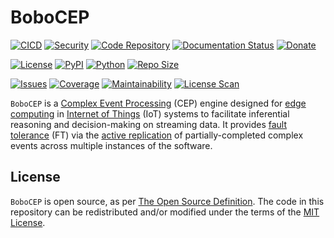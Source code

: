 # BoboCEP

[![CICD](https://github.com/r3w0p/bobocep/actions/workflows/cicd.yml/badge.svg)](
https://github.com/r3w0p/bobocep/actions/workflows/cicd.yml)
[![Security](https://github.com/r3w0p/bobocep/actions/workflows/security.yml/badge.svg)](
https://github.com/r3w0p/bobocep/actions/workflows/security.yml)
[![Code Repository](https://img.shields.io/badge/code-github-171515)](
https://github.com/r3w0p/bobocep/)
[![Documentation Status](https://readthedocs.org/projects/bobocep/badge/?version=latest)](
https://bobocep.readthedocs.io/)
[![Donate](https://img.shields.io/badge/donate-ko--fi-red?label=donate)](
https://ko-fi.com/r3w0p)
<br/>

[![License](https://img.shields.io/github/license/r3w0p/bobocep?color=blue&label=license)](
https://github.com/r3w0p/bobocep/blob/main/LICENSE/)
[![PyPI](https://img.shields.io/pypi/v/bobocep?color=blue&label=pypi)](
https://pypi.org/project/bobocep/)
[![Python](https://img.shields.io/pypi/pyversions/bobocep?color=blue&label=python)](
https://pypi.org/project/bobocep/)
[![Repo Size](https://img.shields.io/github/repo-size/r3w0p/bobocep?label=repo%20size)](
https://github.com/r3w0p/bobocep/pulse/)
<br/>

[![Issues](https://img.shields.io/github/issues/r3w0p/bobocep?label=issues)](
https://github.com/r3w0p/bobocep/issues/)
[![Coverage](https://img.shields.io/codeclimate/coverage/r3w0p/bobocep?label=coverage)](
https://codeclimate.com/github/r3w0p/bobocep/)
[![Maintainability](https://img.shields.io/codeclimate/maintainability/r3w0p/bobocep?label=maintainability)](
https://codeclimate.com/github/r3w0p/bobocep/)
[![License Scan](https://app.fossa.com/api/projects/git%2Bgithub.com%2Fr3w0p%2Fbobocep.svg?type=shield)](
https://app.fossa.com/projects/git%2Bgithub.com%2Fr3w0p%2Fbobocep?ref=badge_shield)


`BoboCEP` is a [Complex Event Processing](https://en.wikipedia.org/wiki/Complex_event_processing) (CEP) engine
designed for [edge computing](https://en.wikipedia.org/wiki/Edge_computing) in
[Internet of Things](https://en.wikipedia.org/wiki/Internet_of_things) (IoT) systems
to facilitate inferential reasoning and decision-making on streaming data.
It provides [fault tolerance](https://en.wikipedia.org/wiki/Fault_tolerance) (FT) via the
[active replication](https://en.wikipedia.org/wiki/Replication_(computing)) of
partially-completed complex events across multiple instances of the software.


## License

`BoboCEP` is open source, as per
[The Open Source Definition](https://opensource.org/osd).
The code in this repository can be redistributed and/or modified under the terms of the 
[MIT License](https://github.com/r3w0p/bobocep/blob/main/LICENSE).
